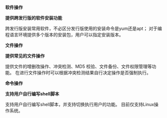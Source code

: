 **软件操作**

**提供跨发行版的软件安装功能**

跨发行版安装常用软件，不必区分发行版使用的安装命令是yum还是apt；
对于编程语言环境提供多个版本的安装包，用户可以指定安装版本。



**文件操作**

**提供常见的文件操作**

提供文件的增删改操作、冲突检测、MD5 校验、文件备份、文件权限管理等功能。
在进行文件操作时可以根据冲突检测结果自行决定操作是否强制执行。



**命令操作**

**支持用户自行编写shell脚本**

支持用户自行编写shell脚本，并支持切换执行用户的功能。
目前仅支持Linux操作系统。
